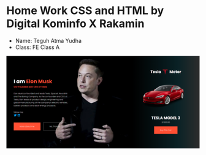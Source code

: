 # Home Work CSS and HTML by Digital Kominfo X Rakamin

- Name: Teguh Atma Yudha
- Class: FE Class A

![Screenshot](https://github.com/teguhatma/homework-css-html-1/blob/main/images/Screen.PNG?raw=true)
